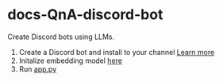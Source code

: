 # docs-QnA-discord-bot

Create Discord bots using LLMs.

1. Create a Discord bot and install to your channel [Learn more](https://discordpy.readthedocs.io/en/stable/discord.html)
1. Initalize embedding model [here](./src/qna/model.py)
1. Run [app.py](./src/app.py)
